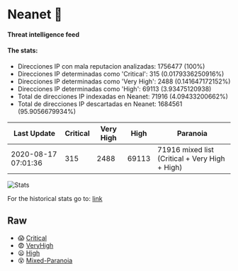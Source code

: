# Neanet :hocho:
#### Threat intelligence feed
#### The stats:

- Direcciones IP con mala reputacion analizadas: 1756477 (100%)
- Direcciones IP determinadas como 'Critical':  315 (0.0179336250916%)
- Direcciones IP determinadas como 'Very High':  2488 (0.141647172152%)
- Direcciones IP determinadas como 'High':  69113 (3.93475120938)
- Total de direcciones IP indexadas en Neanet:  71916 (4.09433200662%)
- Total de direcciones IP descartadas en Neanet:  1684561 (95.9056679934%)

| Last Update | Critical | Very High | High | Paranoia |
| --- | --- | --- | --- | --- |
| 2020-08-17 07:01:36 | 315 | 2488 | 69113 | 71916 mixed list (Critical + Very High + High)|

![Stats](https://docs.google.com/spreadsheets/d/e/2PACX-1vSnaNMIXVabIpDJjufMlzH7poXnshF3mgd8Is1g9ytUEzVsP5my4Trn8f-xkoLLQ38xpL3HtmUexLo6/pubchart?oid=501124687&format=image)

For the historical stats go to: [link](/stats.csv)
## Raw
- :scream: [Critical](https://raw.githubusercontent.com/JavaGarcia/Neanet/master/blacklists/neanet_critical.txt)
- :fearful: [VeryHigh](https://raw.githubusercontent.com/JavaGarcia/Neanet/master/blacklists/neanet_veryHigh.txtt)
- :frowning: [High](https://raw.githubusercontent.com/JavaGarcia/Neanet/master/blacklists/neanet_high.txt)
- :dizzy_face: [Mixed-Paranoia](https://raw.githubusercontent.com/JavaGarcia/Neanet/master/blacklists/neanet_all.txt)

















































































































































































































































